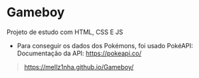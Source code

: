 # Gameboy
Projeto de estudo com HTML, CSS E JS
- Para conseguir os dados dos Pokémons, foi usado PokéAPI:
  Documentação da API: https://pokeapi.co/
  
> https://mellz1nha.github.io/Gameboy/
